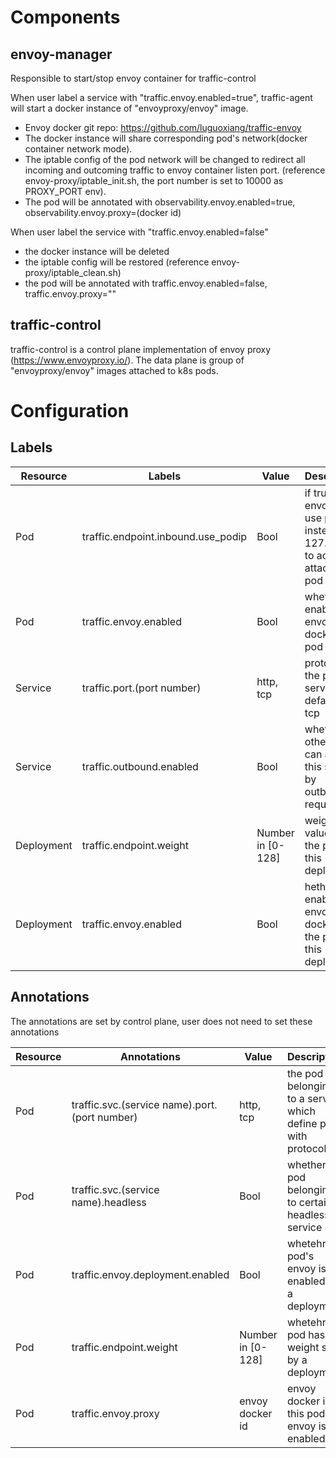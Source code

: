# Components
## envoy-manager
Responsible to start/stop envoy container for traffic-control

When user label a service with "traffic.envoy.enabled=true", traffic-agent will start a docker instance of "envoyproxy/envoy" image. 

* Envoy docker git repo: https://github.com/luguoxiang/traffic-envoy
* The docker instance will share corresponding pod's network(docker container network mode).
* The iptable config of the pod network will be changed to redirect all incoming and outcoming traffic to envoy container listen port.
(reference envoy-proxy/iptable_init.sh, the port number is set to 10000 as PROXY_PORT env).
* The pod will be annotated with observability.envoy.enabled=true, observability.envoy.proxy=(docker id)

When user label the service with "traffic.envoy.enabled=false"

* the docker instance will be deleted
* the iptable config will be restored (reference envoy-proxy/iptable_clean.sh)
* the pod will be annotated with traffic.envoy.enabled=false, traffic.envoy.proxy=""

## traffic-control
traffic-control is a control plane implementation of envoy proxy (https://www.envoyproxy.io/). The data plane is group of "envoyproxy/envoy" images attached to k8s pods.

# Configuration
## Labels
| Resource | Labels | Value | Description |
|----------|--------|--------|------------|
| Pod | traffic.endpoint.inbound.use_podip | Bool | if true, envoy will use pod ip instead of 127.0.0.1 to access attached pod |
| Pod | traffic.envoy.enabled | Bool | whether enable envoy docker for pod |
| Service | traffic.port.(port number)| http, tcp | protocol for the port on service, default is tcp |
| Service | traffic.outbound.enabled | Bool | whether other pods can access this service by outbound request |
| Deployment | traffic.endpoint.weight | Number in [0-128] | weight value for the pods of this deployment  |
| Deployment | traffic.envoy.enabled | Bool | hether enable envoy docker for the pods of this deployment |

## Annotations
The annotations are set by control plane, user does not need to set these annotations

| Resource | Annotations | Value | Description |
|----------|-------------|-------|-------------|
| Pod | traffic.svc.(service name).port.(port number) | http, tcp | the pod belonging to a service which define port with protocol |
| Pod | traffic.svc.(service name).headless | Bool | whether the pod belonging to certain headless service |
| Pod | traffic.envoy.deployment.enabled | Bool | whetehr the pod's envoy is enabled by a deployment |
| Pod | traffic.endpoint.weight | Number in [0-128] | whetehr the pod has a weight set by a deployment |
| Pod | traffic.envoy.proxy | envoy docker id | envoy docker id if this pod's envoy is enabled |






